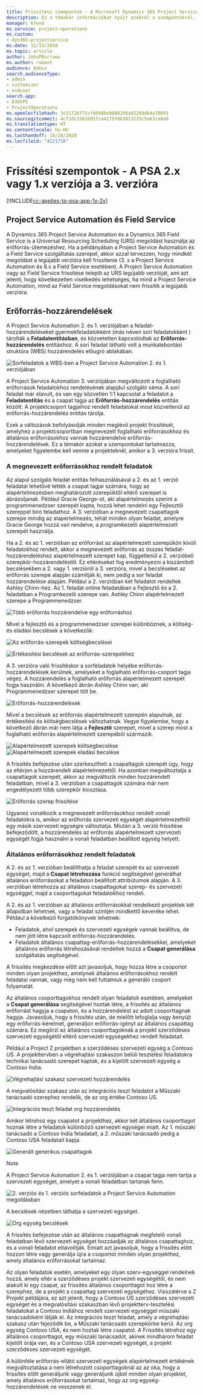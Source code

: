 ```yaml
---
title: Frissítési szempontok - A Microsoft Dynamics 365 Project Service Automation 2.x vagy 1.x verziója a 3. verzióra
description: Ez a témakör információkat nyújt azokról a szempontokról, amelyeket mérlegelnie kell, amikor a Project Service Automation 2.x vagy 1.x verziójáról a 3-as verzióra frissít.
manager: kfend
ms.service: project-operations
ms.custom:
- dyn365-projectservice
ms.date: 11/13/2018
ms.topic: article
author: JohnPBurrows
ms.author: rumant
audience: Admin
search.audienceType:
- admin
- customizer
- enduser
search.app:
- D365PS
- ProjectOperations
ms.openlocfilehash: 3c51726f71cfd0d4be98982d6a02268d64a70b91
ms.sourcegitcommit: 4cf1dc1561b92fca4175f0b3813133c5e63ce8e6
ms.translationtype: HT
ms.contentlocale: hu-HU
ms.lasthandoff: 10/28/2020
ms.locfileid: "4121716"
---
```

# <a name="upgrade-considerations---psa-version-2x-or-1x-to-version-3"></a>Frissítési szempontok - A PSA 2.x vagy 1.x verziója a 3. verzióra
[!INCLUDE[cc-applies-to-psa-app-1x-2x](../includes/cc-applies-to-psa-app-1x-2x.md)]

## <a name="project-service-automation-and-field-service"></a>Project Service Automation és Field Service
A Dynamics 365 Project Service Automation és a Dynamics 365 Field Service is a Universal Resourcing Scheduling (URS) megoldást használja az erőforrás-ütemezéshez. Ha a példányában a Project Service Automation és a Field Service szolgáltatás szerepel, akkor azzal tervezzen, hogy mindkét megoldást a legújabb verzióra kell frissítenie (3. x a Project Service Automation és 8.x a Field Service esetében). A Project Service Automation vagy az Field Service frissítése telepíti az URS legújabb verzióját, ami azt jelenti, hogy következetlen viselkedés lehetséges, ha mind a Project Service Automation, mind az Field Service megoldásokat nem frissítik a legújabb verzióra.

## <a name="resource-assignments"></a>Erőforrás-hozzárendelések
A Project Service Automation 2. és 1. verziójában a feladat-hozzárendeléseket gyermekfeladatokként (más néven sori feladatokként ) tárolták a **Feladatentitásban**, és közvetetten kapcsolódtak az **Erőforrás-hozzárendelés** entitáshoz. A sori feladat látható volt a munkalebontási struktúra (WBS) hozzárendelés előugró ablakában.

![Sorfeladatok a WBS-ben a Project Service Automation 2. és 1. verziójában](media/upgrade-line-task-01.png)

A Project Service Automation 3. verziójában megváltozott a foglalható erőforrások feladatokhoz rendelésének alapjául szolgáló séma. A sori feladat már elavult, és van egy közvetlen 1:1 kapcsolat a feladatot a **Feladatentitás** és a csapat tagja az **Erőforrás-hozzárendelés** entitás között. A projektcsoport tagjaihoz rendelt feladatokat most közvetlenül az erőforrás-hozzárendelés entitás tárolja.  

Ezek a változások befolyásolják minden meglévő projekt frissítését, amelyhez a projektcsoportban megnevezett foglalható erőforrásokhoz és általános erőforrásokhoz vannak hozzárendelve erőforrás-hozzárendelések. Ez a témakör azokat a szempontokat tartalmazza, amelyeket figyelembe kell vennie a projekteknél, amikor a 3. verzióra frissít. 

### <a name="tasks-assigned-to-named-resources"></a>A megnevezett erőforrásokhoz rendelt feladatok
Az alapul szolgáló feladat entitás felhasználásával a 2. és az 1. verzió feladatai lehetővé tették a csapat tagjai számára, hogy az alapértelmezésben meghatározott szerepüktől eltérő szerepet is ábrázoljanak. Például Gracie George-ot, aki alapértelmezés szerint a programmenedzser szerepét kapta, hozzá lehet rendelni egy Fejlesztői szereppel bíró feladathoz. A 3. verzióban a megnevezett csapattagok szerepe mindig az alapértelmezés, tehát minden olyan feladat, amelyre Gracie George hozzá van rendelve, a programkezelő alapértelmezett szerepét használja.

Ha a 2. és az 1. verzióban az erőforrást az alapértelmezett szerepükön kívüli feladatokhoz rendelt, akkor a megnevezett erőforrás az összes feladat-hozzárendeléshez alapértelmezett szerepet kap, függetlenül a 2. verzióbeli szerepkör-hozzárendeléstől. Ez eltéréseket fog eredményezni a kiszámított becslésekben a 2. vagy 1. verzióról a 3. verzióra, mivel a becsléseket az erőforrás szerepe alapján számítják ki, nem pedig a sor feladat hozzárendelése alapján. Például a 2. verzióban két feladatot rendeltek Ashley Chinn-hez. Az 1. feladat online feladatában a Fejlesztő és a 2. feladatban a Programkezelő szerepe van. Ashley Chinn alapértelmezett szerepe a Programmenedzser.

![Több erőforrás hozzárendelve egy erőforráshoz](media/upgrade-multiple-roles-02.png)

Mivel a fejlesztő és a programmenedzser szerepei különböznek, a költség- és eladási becslések a következők:

![Az erőforrás-szerepek költségbecslései](media/upggrade-cost-estimates-03.png)

![Értékesítési becslések az erőforrás-szerepekhez](media/upgrade-sales-estimates-04.png)

A 3. verzióra való frissítéskor a sorfeladatok helyébe erőforrás-hozzárendelések kerülnek, amelyeket a foglalható erőforrás-csoport tagja végez. A hozzárendelés a foglalható erőforrás alapértelmezett szerepét fogja használni. A következő ábrán Ashley Chinn van, aki Programmenedzser szerepet tölt be.

![Erőforrás-hozzárendelések](media/resource-assignment-v2-05.png)

Mivel a becslések az erőforrás alapértelmezett szerepén alapulnak, az értékesítési és költségbecslések változhatnak. Vegye figyelembe, hogy a következő ábrán már nem látja a **Fejlesztő** szerepet, mivel a szerep most a foglalható erőforrás alapértelmezett szerepéből származik.

![Alapértelmezett szerepek költségbecslése](media/resource-assignment-cost-estimate-06.png)
![Alapértelmezett szerepek eladási becslése](media/resource-assignment-sales-estimate-07.png)

A frissítés befejezése után szerkesztheti a csapattagok szerepét úgy, hogy az eltérjen a hozzárendelt alapértelmezettől. Ha azonban megváltoztatja a csapattagok szerepét, akkor az megváltozik minden hozzárendelt feladatban, mivel a 3. verzióban a csapattagok számára már nem engedélyezett több szerepkör kiosztása.

![Erőforrás szerep frissítése](media/resource-role-assignment-08.png)

Ugyanez vonatkozik a megnevezett erőforrásokhoz rendelt vonali feladatokra is, amikor az erőforrás szervezeti egységét alapértelmezettről egy másik szervezeti egységre változtatja. Miután a 3. verzió frissítése befejeződött, a hozzárendelés az erőforrás alapértelmezett szervezeti egységét fogja használni a vonali feladatban beállított egység helyett.

### <a name="tasks-assigned-to-generic-resources"></a>Általános erőforrásokhoz rendelt feladatok
A 2. és az 1. verzióban beállíthatja a feladat szerepét és az szervezeti egységet, majd a **Csapat létrehozása** funkció segítségével generálhat általános erőforrásokat a feladaton beállított attribútumok alapján. A 3. verzióban létrehozza az általános csapattagokat szerep- és szervezeti egységgel, majd a csoporttagokat feladatokhoz rendeli.

A 2. és az 1. verzióban az általános erőforrásokkal rendelkező projektek két állapotban lehetnek, vagy a feladat szintjén mindkettő keveréke lehet. Például a következő forgatókönyvek lehetnek:

- Feladatok, ahol szerepek és szervezeti egységek vannak beállítva, de nem jött létre kapcsolt erőforrás-hozzárendelés.
- Feladatok általános csapattag-erőforrás-hozzárendelésekkel, amelyeket általános erőforrás létrehozásával rendeltek hozzá a **Csapat generálása** szolgáltatás segítségével.

A frissítés megkezdése előtt azt javasoljuk, hogy hozza létre a csoportot minden olyan projekthez, amelynek általános erőforrásokhoz rendelt feladatai vannak, vagy még nem kell futtatniuk a generáló csoport folyamatát.

Az általános csoporttagokhoz rendelt olyan feladatok esetében, amelyeket a **Csapat generálása** segítségével hoztak létre, a frissítés az általános erőforrást hagyja a csapaton, és a hozzárendelést az adott csoporttagnak hagyja. Javasoljuk, hogy a frissítés után, de mielőtt lefoglalja vagy benyújt egy erőforrás-kérelmet, generáljon erőforrás-igényt az általános csapattag számára. Ez megőrzi az általános csoporttagoknak a projekt szerződéses szervezeti egységétől eltérő szervezeti egységekhez rendelt feladatait.

Például a Project Z projektben a szerződéses szervezeti egység a Contoso US. A projekttervben a végrehajtási szakaszon belüli tesztelési feladatokra technikai tanácsadó szerepet kaptak, és a kijelölt szervezeti egység a Contoso India.

![Végrehajtási szakasz szervezeti hozzárendelés](media/org-unit-assignment-09.png)

A megvalósítási szakasz után az integrációs teszt feladatot a Műszaki tanácsadó szerephez rendelik, de az org értéke Contoso US.  

![Integrációs teszt feladat org hozzárendelés](media/org-unit-generate-team-10.png)

Amikor létrehoz egy csapatot a projekthez, akkor két általános csoporttagot hoznak létre a feladatok különböző szervezeti egységei miatt. Az 1. műszaki tanácsadó a Contoso India feladatait, a 2. műszaki tanácsadó pedig a Contoso USA feladatait kapja.  

![Generált generikus csapattagok](media/org-unit-assignments-multiple-resources-11.png)

> [!NOTE]
> A Project Service Automation 2. és 1. verziójában a csapat tagja nem tartja a szervezeti egységet, amelyet a vonali feladatban tartanak fenn.

![2. verziós és 1. verziós sorfeladatok a Project Service Automation megoldásban](media/line-tasks-12.png)

A becslések nézetben láthatja a szervezeti egységet. 

![Org egység becslések](media/org-unit-estimates-view-13.png)
 
A frissítés befejezése után az általános csapattagnak megfelelő vonali feladatban lévő szervezeti egységet hozzáadják az általános csapattaghoz, és a vonali feladatot eltávolítják. Emiatt azt javasoljuk, hogy a frissítés előtt hozzon létre vagy generálja újra a csoportot minden olyan projekthez, amely általános erőforrásokat tartalmaz.

Az olyan feladatok esetén, amelyeket egy olyan szerv-egységgel rendelnek hozzá, amely eltér a szerződéses projekt szervezeti egységétől, és nem alakult ki egy csapat, az frissítés általános csoporttagot hoz létre a szerephez, de a projekt a csapattag szervezeti egységéhez. Visszatérve a Z Projekt példájára, ez azt jelenti, hogy a Contoso US szerződéses szervezeti egységet és a megvalósítási szakaszban lévő projektterv-tesztelési feladatokat a Contoso Indiához rendelt szervezeti egységgel műszaki tanácsadóként látják el. Az integrációs teszt feladat, amely a végrehajtási szakasz után fejeződik be, a Műszaki tanácsadó szerepkörbe kerül. Az org egység Contoso USA, és nem hoztak létre csapatot. A Frissítés létrehoz egy általános csoporttagot, egy műszaki tanácsadót, akinek mindhárom feladat kijelölt órája van, és a Contoso USA szervezeti egységét, a projekt szerződéses szervezeti egységét.   
 
A különféle erőforrás-ellátó szervezeti egységek alapértelmezett értékének megváltoztatása a nem létrehozott csoporttagoknál az az oka, hogy a frissítés előtt generáljunk vagy generáljunk újból minden olyan projektet, amely általános erőforrásokat tartalmaz, hogy az org egység-hozzárendelések ne vesszenek el.

